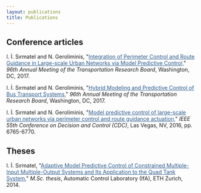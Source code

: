 ```yaml
---
layout: publications
title: Publications
---
```


## Conference articles

I. İ. Sırmatel and N. Geroliminis, "<a href="https://trid.trb.org/view.aspx?id=1438872" style="color: #2d5a8c; text-decoration:underline">Integration of Perimeter Control and Route Guidance in Large-scale Urban Networks via Model Predictive Control,</a>" <i>96th Annual Meeting of the Transportation Research Board</i>, Washington, DC, 2017.

I. İ. Sırmatel and N. Geroliminis, "<a href="https://trid.trb.org/view.aspx?id=1439090" style="color: #2d5a8c; text-decoration:underline">Hybrid Modeling and Predictive Control of Bus Transport Systems,</a>" <i>96th Annual Meeting of the Transportation Research Board</i>, Washington, DC, 2017.

I. İ. Sırmatel and N. Geroliminis, "<a href="http://ieeexplore.ieee.org/abstract/document/7799311/" style="color: #2d5a8c; text-decoration:underline">Model predictive control of large-scale urban networks via perimeter control and route guidance actuation,</a>" <i>IEEE 55th Conference on Decision and Control (CDC)</i>, Las Vegas, NV, 2016, pp. 6765-6770.

## Theses

I. İ. Sırmatel, "<a href="http://e-collection.library.ethz.ch/eserv/eth:8831/eth-8831-01.pdf" style="color: #2d5a8c; text-decoration:underline">Adaptive Model Predictive Control of Constrained Multiple-Input Multiple-Output Systems and Its Application to the Quad Tank System,</a>" <i>M.Sc. thesis</i>, Automatic Control Laboratory (IfA), ETH Zurich, 2014.
